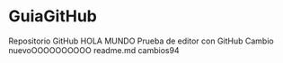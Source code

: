 # GuiaGitHub
Repositorio GitHub
HOLA MUNDO
Prueba de editor con GitHub
Cambio nuevoOOOOOOOOOO
readme.md cambios94
